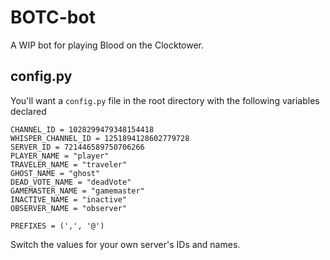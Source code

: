 # BOTC-bot
A WIP bot for playing Blood on the Clocktower.

## config.py
You'll want a `config.py` file in the root directory with the following variables declared
```
CHANNEL_ID = 1028299479348154418
WHISPER_CHANNEL_ID = 1251894128602779728
SERVER_ID = 721446589750706266
PLAYER_NAME = "player"
TRAVELER_NAME = "traveler"
GHOST_NAME = "ghost"
DEAD_VOTE_NAME = "deadVote"
GAMEMASTER_NAME = "gamemaster"
INACTIVE_NAME = "inactive"
OBSERVER_NAME = "observer"

PREFIXES = (',', '@')
```
Switch the values for your own server's IDs and names.
